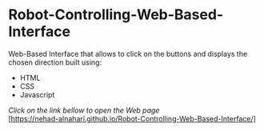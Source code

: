 # Robot-Controlling-Web-Based-Interface


Web-Based Interface that allows to click on the buttons and displays the chosen direction 
built using:
* HTML
* CSS
* Javascript

*Click on the link bellow to open the Web page* <br />
 [https://nehad-alnahari.github.io/Robot-Controlling-Web-Based-Interface/]
